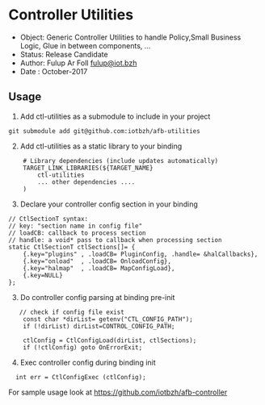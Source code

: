 # Controller Utilities

* Object: Generic Controller Utilities to handle Policy,Small Business Logic, Glue in between components, ...
* Status: Release Candidate
* Author: Fulup Ar Foll fulup@iot.bzh
* Date  : October-2017

## Usage

1) Add ctl-utilities as a submodule to include in your project
```
git submodule add git@github.com:iotbzh/afb-utilities
```

2) Add ctl-utilities as a static library to your binding
```
    # Library dependencies (include updates automatically)
    TARGET_LINK_LIBRARIES(${TARGET_NAME}
        ctl-utilities
        ... other dependencies ....
    )
```

3) Declare your controller config section in your binding
```
// CtlSectionT syntax:
// key: "section name in config file" 
// loadCB: callback to process section
// handle: a void* pass to callback when processing section
static CtlSectionT ctlSections[]= {
    {.key="plugins" , .loadCB= PluginConfig, .handle= &halCallbacks},
    {.key="onload"  , .loadCB= OnloadConfig},
    {.key="halmap"  , .loadCB= MapConfigLoad},
    {.key=NULL}
};

```

3) Do controller config parsing at binding pre-init
```
   // check if config file exist
    const char *dirList= getenv("CTL_CONFIG_PATH");
    if (!dirList) dirList=CONTROL_CONFIG_PATH;

    ctlConfig = CtlConfigLoad(dirList, ctlSections);
    if (!ctlConfig) goto OnErrorExit;        
```

4) Exec controller config during binding init 
```
  int err = CtlConfigExec (ctlConfig);
```

For sample usage look at https://github.com/iotbzh/afb-controller

